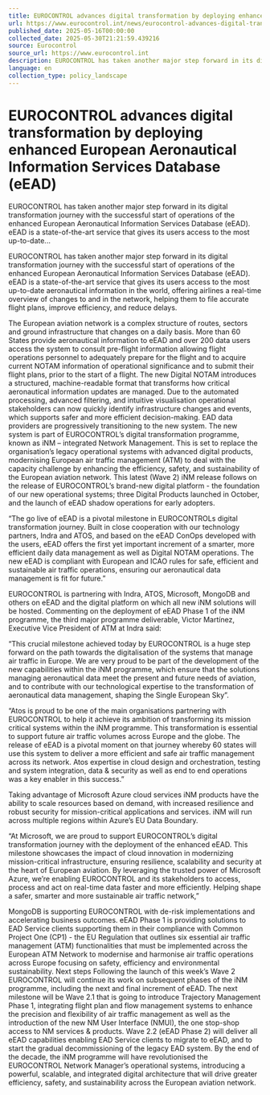 ```yaml
---
title: EUROCONTROL advances digital transformation by deploying enhanced European Aeronautical Information Services Database (eEAD)
url: https://www.eurocontrol.int/news/eurocontrol-advances-digital-transformation-deploying-enhanced-european-aeronautical
published_date: 2025-05-16T00:00:00
collected_date: 2025-05-30T21:21:59.439216
source: Eurocontrol
source_url: https://www.eurocontrol.int
description: EUROCONTROL has taken another major step forward in its digital transformation journey with the successful start of operations of the enhanced European Aeronautical Information Services Database (eEAD). eEAD is a state-of-the-art service that gives its users access to the most up-to-date...
language: en
collection_type: policy_landscape
---
```


# EUROCONTROL advances digital transformation by deploying enhanced European Aeronautical Information Services Database (eEAD)

EUROCONTROL has taken another major step forward in its digital transformation journey with the successful start of operations of the enhanced European Aeronautical Information Services Database (eEAD). eEAD is a state-of-the-art service that gives its users access to the most up-to-date...

EUROCONTROL has taken another major step forward in its digital transformation journey with the successful start of operations of the enhanced European Aeronautical Information Services Database (eEAD). eEAD is a state-of-the-art service that gives its users access to the most up-to-date aeronautical information in the world, offering airlines a real-time overview of changes to and in the network, helping them to file accurate flight plans, improve efficiency, and reduce delays. 
 
 The European aviation network is a complex structure of routes, sectors and ground infrastructure that changes on a daily basis. More than 60 States provide aeronautical information to eEAD and over 200 data users access the system to consult pre-flight information allowing flight operations personnel to adequately prepare for the flight and to acquire current NOTAM information of operational significance and to submit their flight plans, prior to the start of a flight. The new Digital NOTAM introduces a structured, machine-readable format that transforms how critical aeronautical information updates are managed. Due to the automated processing, advanced filtering, and intuitive visualisation operational stakeholders can now quickly identify infrastructure changes and events, which supports safer and more efficient decision-making. EAD data providers are progressively transitioning to the new system. 
 The new system is part of EUROCONTROL’s digital transformation programme, known as iNM – integrated Network Management. This is set to replace the organisation’s legacy operational systems with advanced digital products, modernising European air traffic management (ATM) to deal with the capacity challenge by enhancing the efficiency, safety, and sustainability of the European aviation network. This latest (Wave 2) iNM release follows on the release of EUROCONTROL’s brand-new digital platform - the foundation of our new operational systems; three Digital Products launched in October, and the launch of eEAD shadow operations for early adopters.

“The go live of eEAD is a pivotal milestone in EUROCONTROLs digital transformation journey. Built in close cooperation with our technology partners, Indra and ATOS, and based on the eEAD ConOps developed with the users, eEAD offers the first yet important increment of a smarter, more efficient daily data management as well as Digital NOTAM operations. The new eEAD is compliant with European and ICAO rules for safe, efficient and sustainable air traffic operations, ensuring our aeronautical data management is fit for future.”

EUROCONTROL is partnering with Indra, ATOS, Microsoft, MongoDB and others on eEAD and the digital platform on which all new iNM solutions will be hosted. 
 Commenting on the deployment of eEAD Phase 1 of the iNM programme, the third major programme deliverable, Victor Martínez, Executive Vice President of ATM at Indra said:

“This crucial milestone achieved today by EUROCONTROL is a huge step forward on the path towards the digitalisation of the systems that manage air traffic in Europe. We are very proud to be part of the development of the new capabilities within the iNM programme, which ensure that the solutions managing aeronautical data meet the present and future needs of aviation, and to contribute with our technological expertise to the transformation of aeronautical data management, shaping the Single European Sky”.

“Atos is proud to be one of the main organisations partnering with EUROCONTROL to help it achieve its ambition of transforming its mission critical systems within the iNM programme. This transformation is essential to support future air traffic volumes across Europe and the globe. The release of eEAD is a pivotal moment on that journey whereby 60 states will use this system to deliver a more efficient and safe air traffic management across its network. Atos expertise in cloud design and orchestration, testing and system integration, data &amp; security as well as end to end operations was a key enabler in this success.”

Taking advantage of Microsoft Azure cloud services iNM products have the ability to scale resources based on demand, with increased resilience and robust security for mission-critical applications and services. iNM will run across multiple regions within Azure’s EU Data Boundary.

“At Microsoft, we are proud to support EUROCONTROL’s digital transformation journey with the deployment of the enhanced eEAD. This milestone showcases the impact of cloud innovation in modernizing mission-critical infrastructure, ensuring resilience, scalability and security at the heart of European aviation. By leveraging the trusted power of Microsoft Azure, we’re enabling EUROCONTROL and its stakeholders to access, process and act on real-time data faster and more efficiently. Helping shape a safer, smarter and more sustainable air traffic network,”

MongoDB is supporting EUROCONTROL with de-risk implementations and accelerating business outcomes. 
 eEAD Phase 1 is providing solutions to EAD Service clients supporting them in their compliance with Common Project One (CP1) - the EU Regulation that outlines six essential air traffic management (ATM) functionalities that must be implemented across the European ATM Network to modernise and harmonise air traffic operations across Europe focusing on safety, efficiency and environmental sustainability. 
 Next steps 
Following the launch of this week’s Wave 2 EUROCONTROL will continue its work on subsequent phases of the iNM programme, including the next and final increment of eEAD. The next milestone will be Wave 2.1 that is going to introduce Trajectory Management Phase 1, integrating flight plan and flow management systems to enhance the precision and flexibility of air traffic management as well as the introduction of the new NM User Interface (NMUI), the one stop-shop access to NM services &amp; products. Wave 2.2 (eEAD Phase 2) will deliver all eEAD capabilities enabling EAD Service clients to migrate to eEAD, and to start the gradual decommissioning of the legacy EAD system. 
By the end of the decade, the iNM programme will have revolutionised the EUROCONTROL Network Manager’s operational systems, introducing a powerful, scalable, and integrated digital architecture that will drive greater efficiency, safety, and sustainability across the European aviation network.